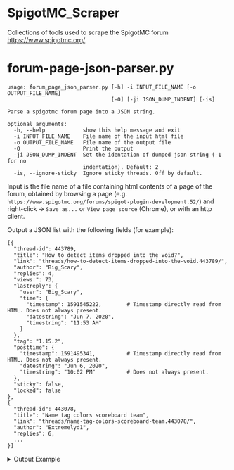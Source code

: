 # SpigotMC_Scraper
Collections of tools used to scrape the SpigotMC forum https://www.spigotmc.org/

# forum-page-json-parser.py

    usage: forum_page_json_parser.py [-h] -i INPUT_FILE_NAME [-o OUTPUT_FILE_NAME]
                                     [-O] [-ji JSON_DUMP_INDENT] [-is]

    Parse a spigotmc forum page into a JSON string.

    optional arguments:
      -h, --help            show this help message and exit
      -i INPUT_FILE_NAME    File name of the input html file
      -o OUTPUT_FILE_NAME   File name of the output file
      -O                    Print the output
      -ji JSON_DUMP_INDENT  Set the identation of dumped json string (-1 for no
                            indentation). Default: 2
      -is, --ignore-sticky  Ignore sticky threads. Off by default.

Input is the file name of a file containing html contents of a page of the forum, obtained by browsing a page (e.g. `https://www.spigotmc.org/forums/spigot-plugin-development.52/`) and right-click -> `Save as...` or `View page source` (Chrome), or with an http client.

Output a JSON list with the following fields (for example):

    [{
      "thread-id": 443789,
      "title": "How to detect items dropped into the void?",
      "link": "threads/how-to-detect-items-dropped-into-the-void.443789/",
      "author": "Big_Scary",
      "replies": 4,
      "views:": 73,
      "lastreply": {
        "user": "Big_Scary",
        "time": {
          "timestamp": 1591545222,        # Timestamp directly read from HTML. Does not always present.
          "datestring": "Jun 7, 2020",
          "timestring": "11:53 AM"
        }
      },
      "tag": "1.15.2",
      "posttime": {
        "timestamp": 1591495341,          # Timestamp directly read from HTML. Does not always present.
        "datestring": "Jun 6, 2020",
        "timestring": "10:02 PM"          # Does not always present.
      },
      "sticky": false,
      "locked": false
    },
    {
      "thread-id": 443078,
      "title": "Name tag colors scoreboard team",
      "link": "threads/name-tag-colors-scoreboard-team.443078/",
      "author": "Extremelyd1",
      "replies": 6,
      ...
    }]

<details>
  <summary>Output Example</summary>

  ```
[
    {
      "thread-id": 371050,
      "title": "APRENDER A CREAR PLUGINS",
      "link": "threads/aprender-a-crear-plugins.371050/",
      "author": "Anokilor",
      "replies": 7,
      "views:": 1042,
      "lastreply": {
        "user": "NascentNova",
        "time": {
          "timestamp": 1591593819,
          "datestring": "Jun 8, 2020",
          "timestring": "1:23 AM"
        }
      },
      "postdate": {
        "datestring": "May 2, 2019"
      },
      "sticky": false,
      "locked": false
    },
    {
      "thread-id": 444011,
      "title": "Crafting with ShapedRecipe",
      "link": "threads/crafting-with-shapedrecipe.444011/",
      "author": "Wilsoon",
      "replies": 2,
      "views:": 46,
      "lastreply": {
        "user": "Wilsoon",
        "time": {
          "timestamp": 1591593695,
          "datestring": "Jun 8, 2020",
          "timestring": "1:21 AM"
        }
      },
      "tag": "Solved",
      "posttime": {
        "timestamp": 1591588371,
        "datestring": "Jun 7, 2020",
        "timestring": "11:52 PM"
      },
      "sticky": false,
      "locked": true
    },
    {
      "thread-id": 443962,
      "title": "Syncing & saving data across servers on a network",
      "link": "threads/syncing-saving-data-across-servers-on-a-network.443962/",
      "author": "Reparo",
      "replies": 2,
      "views:": 62,
      "lastreply": {
        "user": "UniverseCraft",
        "time": {
          "timestamp": 1591588710,
          "datestring": "Jun 7, 2020",
          "timestring": "11:58 PM"
        }
      },
      "tag": "1.12.2",
      "posttime": {
        "timestamp": 1591561753,
        "datestring": "Jun 7, 2020",
        "timestring": "4:29 PM"
      },
      "sticky": false,
      "locked": false
    },
    ...
  ```
</details>
